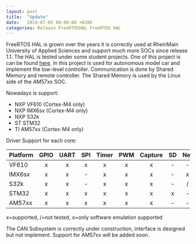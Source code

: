 ```yaml
---
layout: post
title:  "Update"
date:   2019-07-05 00:00:00 +0200
categories: Release FreeRTOSHAL FreeRTOS HAL
---
```


FreeRTOS HAL is grown over the years it is correctly used at RheinMain University of Applied Sciences and support much more SOCs since release 1.1.
The HAL is tested under some student projects.
One of this project is can be found [here][CaroloCup]. 
In this project is used for autonomous model car and implement the low-level controller.
Communication is done by Shared Memory and remote controller.
The Shared Memory is used by the Linux side of the AM57xx SOC. 

Nowadays is support:
  * NXP VF610 (Cortex-M4 only)
  * NXP IMX6sx (Cortex-M4 only)
  * NXP S32k
  * ST STM32
  * TI AM57xx (Cortex-M4 only)

Driver Support for each core:

| Platform | GPIO | UART | SPI | Timer | PWM | Capture | SD | Net | CAN | Mailbox | Remoteproc |
|----------|:----:|:----:|:---:|:-----:|:---:|:-------:|:--:|:---:|:---:|:-------:|:----------:|
| VF610    |  x   |  x   |  x  |   x   |  x  |    x    | -  |  -  |  -  |    -    |      -     |
| IMX6sx   |  x   |  x   |  -  |   x   |  x  |    x    | -  |  x  |  -  |    x    |      x     |
| S32k     |  x   |  x   |  -  |   x   |  x  |    x    | -  |  /  |  -  |    -    |      -     |
| STM32    |  x   |  x   |  x  |   x   |  x  |    x    | x  |  -  |  -  |    -    |      -     |
| AM57xx   |  x   |  x   |  x  |   x   |  x  |    x    | -  |  -  |  -  |    -    |      -     |


x=supported, /=not tested, o=only software emulation supported

The CAN Subsystem is correctly under construction, interface is designed but not implement.
Support for AM57xx will be added soon.

[CaroloCup]: https://gitlab.cs.hs-rm.de/CaroloCup/carolocupFirmware
